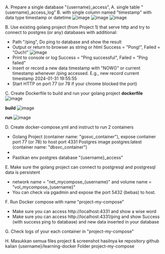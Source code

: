 A. Prepare a single database "{username}_access",
  A. single table "{username}_access_log"
  B. with single column named "timestamp" with data type timestamp or datetime
  ![image](https://github.com/hanashofiyah/learning-docker/assets/104729134/0b8796f7-886a-4e3b-93c4-bd6792339f23)
  ![image](https://github.com/hanashofiyah/learning-docker/assets/104729134/c563d6ab-41aa-4f7f-86c4-88291241fa48)
  ![image](https://github.com/hanashofiyah/learning-docker/assets/104729134/90a738be-6dc2-45cc-a9eb-e85a791fa6a9)

B. Use existing golang project (from Project 1) that serve http and try to connect to postgres (or any) databases with additional:
  - Path "/ping", Do ping to database and show the result
  - Output or return to browser as string or html Success = "Pong!", Failed = "Ouch!”
    ![image](https://github.com/hanashofiyah/learning-docker/assets/104729134/1f9fe2e5-27a0-44b1-b5d0-0a86a4312730)
  - Print to console or log Success = "Ping successful", Failed = "Ping failed"
  - Insert or record a new data timestamp with "NOW()" or current timestamp whenever /ping accessed. E.g., new record current timestamp 2024-01-31 19:55:55
  - Start HTTP on port 77 (or 78 if your chrome blocked the port)

C. Create Dockerfile to build and run your golang project
**dockerfile**
![image](https://github.com/hanashofiyah/learning-docker/assets/104729134/512d014f-1c59-4bf7-baff-c694b337bb37)

**build**
![image](https://github.com/hanashofiyah/learning-docker/assets/104729134/71ae471d-fe71-45dc-924d-42c45b6298d2)

**run**
![image](https://github.com/hanashofiyah/learning-docker/assets/104729134/b5363b30-fb65-4bfc-9f80-1c65f2c076d5)




D. Create docker-compose.yml and instruct to run 2 containers
  - Golang Project (container name: "gosvc_container"), expose container port 77 (or 78) to host port 4331 Postgres image postgres:latest (container name: "dbsvc_container")
  - 
  - Pastikan env postgres database "{username}_access"

E. Make sure the golang project can connect to postgresql and postgresql data is persistent 
  - network name = "net_mycompose_{username}" and volume name = "vol_mycompose_{username}"
  - You can check via pgadmin and expose the port 5432 (bebas) to host.

F. Run Docker compose with name "project-my-compose" 
  - Make sure you can access http://localhost:4331 and show a wise word
  - Make sure you can access http://localhost:4331/ping and show Success (with success ping to database) and new data inserted in your database

G. Check logs of your each container in "project-my-compose"

H. Masukkan semua files project & screenshot hasilnya ke repository github kalian
{username}/learning-docker Folder project-my-compose

